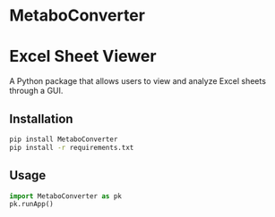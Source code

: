 # MetaboConverter
# Excel Sheet Viewer

A Python package that allows users to view and analyze Excel sheets through a GUI.

## Installation

```bash
pip install MetaboConverter
pip install -r requirements.txt
```

## Usage

```python
import MetaboConverter as pk
pk.runApp()
